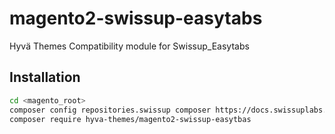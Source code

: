 # magento2-swissup-easytabs

Hyvä Themes Compatibility module for Swissup_Easytabs
 
## Installation

```bash
cd <magento_root>
composer config repositories.swissup composer https://docs.swissuplabs.com/packages/
composer require hyva-themes/magento2-swissup-easytbas
```
